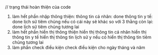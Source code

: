// trạng thái hoàn thiện của code
1. làm hết phần nhập thông thiện:
    thông tin cá nhân: done
    thông tin y tế: done
    lịch sử tiêm chủng nếu có cái này sẽ khác so với 3 thằng còn lại: done
    lịch sử tiêm chủng tương lai
2. làm hết phần hiển thị thông thiện
    hiển thị thông tin cá nhân
    hiển thị thông tin y tế
    hiển thị thông tin lịch sử y nếu có
    hiển thị thông tin tiêm chủng tương lai
3. làm phần check điều kiện
    check điều kiện cho ngày tháng và năm
    

